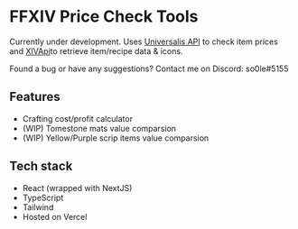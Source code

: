 # FFXIV Price Check Tools

Currently under development. Uses [Universalis API](https://universalis.app) to check item prices and [XIVApi](https://xivapi.com)to retrieve item/recipe data & icons.

Found a bug or have any suggestions? Contact me on Discord: so0le#5155

## Features

- Crafting cost/profit calculator
- (WIP) Tomestone mats value comparsion
- (WIP) Yellow/Purple scrip items value comparsion

## Tech stack

- React (wrapped with NextJS)
- TypeScript
- Tailwind
- Hosted on Vercel
